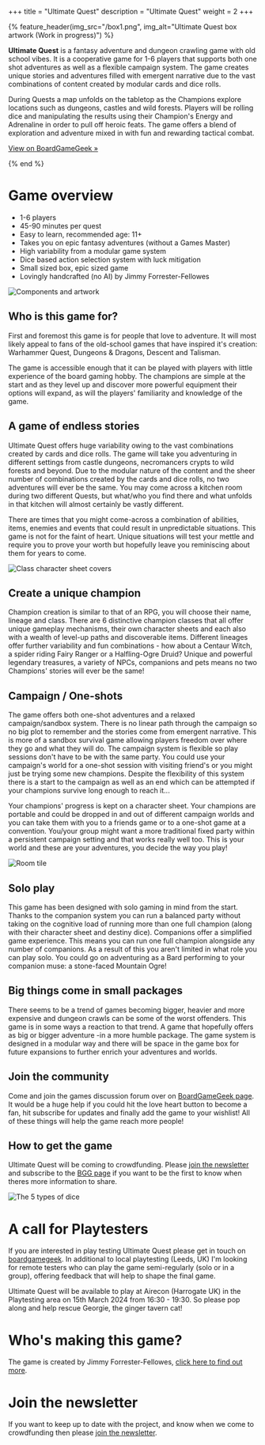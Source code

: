 +++
title = "Ultimate Quest"
description = "Ultimate Quest"
weight = 2
+++


{% feature_header(img_src="/box1.png", img_alt="Ultimate Quest box artwork (Work in progress)") %}

**Ultimate Quest** is a fantasy adventure and dungeon crawling game with old school vibes. It is a cooperative game for 1-6 players that supports both one shot adventures as well as a flexible campaign system. The game creates unique stories and adventures filled with emergent narrative due to the vast combinations of content created by modular cards and dice rolls.

During Quests a map unfolds on the tabletop as the Champions explore locations such as dungeons, castles and wild forests. Players will be rolling dice and manipulating the results using their Champion's Energy and Adrenaline in order to pull off heroic feats. The game offers a blend of exploration and adventure mixed in with fun and rewarding tactical combat.

[View on BoardGameGeek »](https://boardgamegeek.com/boardgame/413780/ultimate-quest)

{% end %}

# Game overview
<!-- (additional dice may be required at higher player counts and later levels) -->
- 1-6 players
- 45-90 minutes per quest
- Easy to learn, recommended age: 11+
- Takes you on epic fantasy adventures (without a Games Master)
- High variability from a modular game system
- Dice based action selection system with luck mitigation
- Small sized box, epic sized game
- Lovingly handcrafted (no AI) by Jimmy Forrester-Fellowes

![Components and artwork](/components1.png)

## Who is this game for?

First and foremost this game is for people that love to adventure. It will most likely appeal to fans of the old-school games that have inspired it's creation: Warhammer Quest, Dungeons & Dragons, Descent and Talisman.

The game is accessible enough that it can be played with players with little experience of the board gaming hobby. The champions are simple at the start and as they level up and discover more powerful equipment their options will expand, as will the players' familiarity and knowledge of the game.

## A game of endless stories

Ultimate Quest offers huge variability owing to the vast combinations created by cards and dice rolls. The game will take you adventuring in different settings from castle dungeons, necromancers crypts to wild forests and beyond. Due to the modular nature of the content and the sheer number of combinations created by the cards and dice rolls, no two adventures will ever be the same. You may come across a kitchen room during two different Quests, but what/who you find there and what unfolds in that kitchen will almost certainly be vastly different.

There are times that you might come-across a combination of abilities, items, enemies and events that could result in unpredictable situations. This game is not for the faint of heart. Unique situations will test your mettle and require you to prove your worth but hopefully leave you reminiscing about them for years to come.

![Class character sheet covers](/classes1.png)

## Create a unique champion

Champion creation is similar to that of an RPG, you will choose their name, lineage and class. There are 6 distinctive champion classes that all offer unique gameplay mechanisms, their own character sheets and each also with a wealth of level-up paths and discoverable items. Different lineages offer further variability and fun combinations - how about a Centaur Witch, a spider riding Fairy Ranger or a Halfling-Ogre Druid? Unique and powerful legendary treasures, a variety of NPCs, companions and pets means no two Champions' stories will ever be the same!

## Campaign / One-shots

The game offers both one-shot adventures and a relaxed campaign/sandbox system. There is no linear path through the campaign so no big plot to remember and the stories come from emergent narrative. This is more of a sandbox survival game allowing players freedom over where they go and what they will do. The campaign system is flexible so play sessions don't have to be with the same party. You could use your campaign's world for a one-shot session with visiting friend's or you might just be trying some new champions. Despite the flexibility of this system there is a start to the campaign as well as an end which can be attempted if your champions survive long enough to reach it...

Your champions' progress is kept on a character sheet. Your champions are portable and could be dropped in and out of different campaign worlds and you can take them with you to a friends game or to a one-shot game at a convention. You/your group might want a more traditional fixed party within a persistent campaign setting and that works really well too. This is your world and these are your adventures, you decide the way you play!

![Room tile](/rooms1.png)

## Solo play

This game has been designed with solo gaming in mind from the start. Thanks to the companion system you can run a balanced party without taking on the cognitive load of running more than one full champion (along with their character sheet and destiny dice). Companions offer a simplified game experience. This means you can run one full champion alongside any number of companions. As a result of this you aren't limited in what role you can play solo. You could go on adventuring as a Bard performing to your companion muse: a stone-faced Mountain Ogre!

## Big things come in small packages

There seems to be a trend of games becoming bigger, heavier and more expensive and dungeon crawls can be some of the worst offenders. This game is in some ways a reaction to that trend. A game that hopefully offers as big or bigger adventure -in a more humble package. The game system is designed in a modular way and there will be space in the game box for future expansions to further enrich your adventures and worlds.

## Join the community

Come and join the games discussion forum over on [BoardGameGeek page](https://boardgamegeek.com/boardgame/413780/ultimate-quest). It would be a huge help if you could hit the love heart button to become a fan, hit subscribe for updates and finally add the game to your wishlist! All of these things will help the game reach more people!

## How to get the game

Ultimate Quest will be coming to crowdfunding. Please [join the newsletter](<https://mailchi.mp/68c9bda28534/faehound-games-newsletter>) and subscribe to the [BGG page](https://boardgamegeek.com/boardgame/413780/ultimate-quest) if you want to be the first to know when theres more information to share.

![The 5 types of dice](/dice1.png)

# A call for Playtesters

If you are interested in play testing Ultimate Quest please get in touch on [boardgamegeek](https://boardgamegeek.com/user/jimmyff). In additional to local playtesting (Leeds, UK) I'm looking for remote testers who can play the game semi-regularly (solo or in a group), offering feedback that will help to shape the final game.

Ultimate Quest will be available to play at Airecon (Harrogate UK) in the Playtesting area on 15th March 2024 from 16:30 - 19:30. So please pop along and help rescue Georgie, the ginger tavern cat!

# Who's making this game?

The game is created by Jimmy Forrester-Fellowes, [click here to find out more](/#about-faehound-games).

# Join the newsletter

If you want to keep up to date with the project, and know when we come to crowdfunding then please [join the newsletter](<https://mailchi.mp/68c9bda28534/faehound-games-newsletter>).
